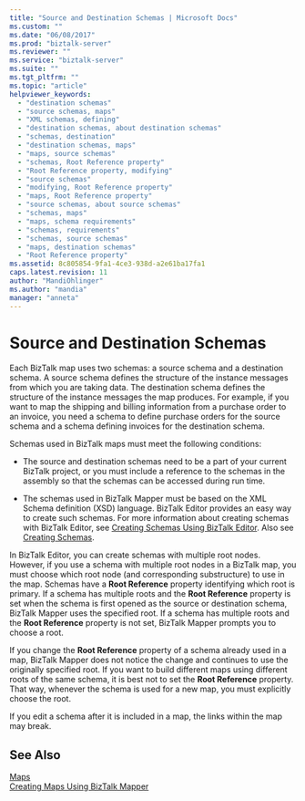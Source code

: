 ```yaml
---
title: "Source and Destination Schemas | Microsoft Docs"
ms.custom: ""
ms.date: "06/08/2017"
ms.prod: "biztalk-server"
ms.reviewer: ""
ms.service: "biztalk-server"
ms.suite: ""
ms.tgt_pltfrm: ""
ms.topic: "article"
helpviewer_keywords: 
  - "destination schemas"
  - "source schemas, maps"
  - "XML schemas, defining"
  - "destination schemas, about destination schemas"
  - "schemas, destination"
  - "destination schemas, maps"
  - "maps, source schemas"
  - "schemas, Root Reference property"
  - "Root Reference property, modifying"
  - "source schemas"
  - "modifying, Root Reference property"
  - "maps, Root Reference property"
  - "source schemas, about source schemas"
  - "schemas, maps"
  - "maps, schema requirements"
  - "schemas, requirements"
  - "schemas, source schemas"
  - "maps, destination schemas"
  - "Root Reference property"
ms.assetid: 8c805854-9fa1-4ce3-938d-a2e61ba17fa1
caps.latest.revision: 11
author: "MandiOhlinger"
ms.author: "mandia"
manager: "anneta"
---
```

# Source and Destination Schemas
Each BizTalk map uses two schemas: a source schema and a destination schema. A source schema defines the structure of the instance messages from which you are taking data. The destination schema defines the structure of the instance messages the map produces. For example, if you want to map the shipping and billing information from a purchase order to an invoice, you need a schema to define purchase orders for the source schema and a schema defining invoices for the destination schema.  
  
 Schemas used in BizTalk maps must meet the following conditions:  
  
-   The source and destination schemas need to be a part of your current BizTalk project, or you must include a reference to the schemas in the assembly so that the schemas can be accessed during run time.  
  
-   The schemas used in BizTalk Mapper must be based on the XML Schema definition (XSD) language. BizTalk Editor provides an easy way to create such schemas. For more information about creating schemas with BizTalk Editor, see [Creating Schemas Using BizTalk Editor](../core/creating-schemas-using-biztalk-editor.md). Also see [Creating Schemas](../core/creating-schemas.md).  
  
 In BizTalk Editor, you can create schemas with multiple root nodes. However, if you use a schema with multiple root nodes in a BizTalk map, you must choose which root node (and corresponding substructure) to use in the map. Schemas have a **Root Reference** property identifying which root is primary. If a schema has multiple roots and the **Root Reference** property is set when the schema is first opened as the source or destination schema, BizTalk Mapper uses the specified root. If a schema has multiple roots and the **Root Reference** property is not set, BizTalk Mapper prompts you to choose a root.  
  
 If you change the **Root Reference** property of a schema already used in a map, BizTalk Mapper does not notice the change and continues to use the originally specified root. If you want to build different maps using different roots of the same schema, it is best not to set the **Root Reference** property. That way, whenever the schema is used for a new map, you must explicitly choose the root.  
  
 If you edit a schema after it is included in a map, the links within the map may break.  
  
## See Also  
 [Maps](../core/maps.md)   
 [Creating Maps Using BizTalk Mapper](../core/creating-maps-using-biztalk-mapper.md)
